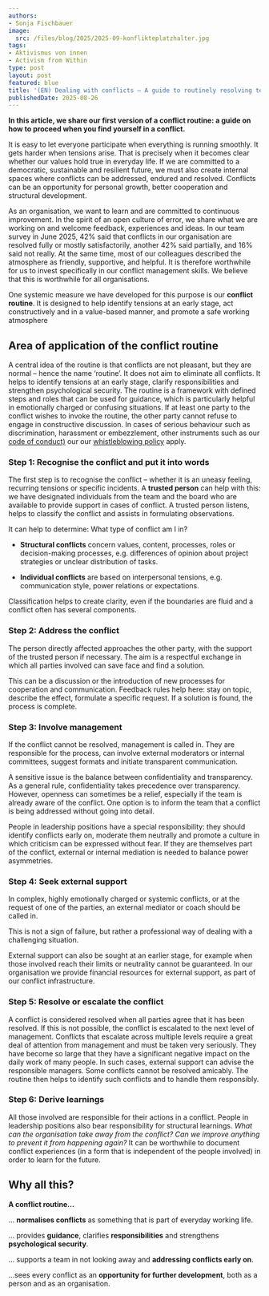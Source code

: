 ```yaml
---
authors:
- Sonja Fischbauer
image:
  src: /files/blog/2025/2025-09-konflikteplatzhalter.jpg
tags:
- Aktivismus von innen
- Activism from Within
type: post
layout: post
featured: blue
title: '(EN) Dealing with conflicts – A guide to routinely resolving tensions within the team'
publishedDate: 2025-08-26
---
```


**In this article, we share our first version of a conflict routine: a guide on how to proceed when you find yourself in a conflict.**

It is easy to let everyone participate when everything is running smoothly. It gets harder when tensions arise. That is precisely when it becomes clear whether our values hold true in everyday life. If we are committed to a democratic, sustainable and resilient future, we must also create internal spaces where conflicts can be addressed, endured and resolved. Conflicts can be an opportunity for personal growth, better cooperation and structural development.

As an organisation, we want to learn and are committed to continuous improvement. In the spirit of an open culture of error, we share what we are working on and welcome feedback, experiences and ideas. In our team survey in June 2025, 42% said that conflicts in our organisation are resolved fully or mostly satisfactorily, another 42% said partially, and 16% said not really. At the same time, most of our colleagues described the atmosphere as friendly, supportive, and helpful. It is therefore worthwhile for us to invest specifically in our conflict management skills. We believe that this is worthwhile for all organisations.

One systemic measure we have developed for this purpose is our **conflict routine**. It is designed to help identify tensions at an early stage, act constructively and in a value-based manner, and promote a safe working atmosphere

## Area of application of the conflict routine

A central idea of the routine is that conflicts are not pleasant, but they are normal – hence the name ‘routine’. It does not aim to eliminate all conflicts. It helps to identify tensions at an early stage, clarify responsibilities and strengthen psychological security. The routine is a framework with defined steps and roles that can be used for guidance, which is particularly helpful in emotionally charged or confusing situations. If at least one party to the conflict wishes to invoke the routine, the other party cannot refuse to engage in constructive discussion. In cases of serious behaviour such as discrimination, harassment or embezzlement, other instruments such as our  [code of conduct)](/codeofconduct) our our [whistleblowing policy](files/documents/OKF_WhistleblowingPolicy_Verfahrensordnung.pdf) apply.

### Step 1: Recognise the conflict and put it into words
The first step is to recognise the conflict – whether it is an uneasy feeling, recurring tensions or specific incidents. A **trusted person** can help with this: we have designated individuals from the team and the board who are available to provide support in cases of conflict. A trusted person listens, helps to classify the conflict and assists in formulating observations.

It can help to determine: What type of conflict am I in?

  - **Structural conflicts** concern values, content, processes, roles or decision-making processes, e.g. differences of opinion about project strategies or unclear distribution of tasks.

  - **Individual conflicts** are based on interpersonal tensions, e.g. communication style, power relations or expectations.

Classification helps to create clarity, even if the boundaries are fluid and a conflict often has several components.

### Step 2: Address the conflict
The person directly affected approaches the other party, with the support of the trusted person if necessary. The aim is a respectful exchange in which all parties involved can save face and find a solution.

This can be a discussion or the introduction of new processes for cooperation and communication. Feedback rules help here: stay on topic, describe the effect, formulate a specific request. If a solution is found, the process is complete.

### Step 3: Involve management
If the conflict cannot be resolved, management is called in. They are responsible for the process, can involve external moderators or internal committees, suggest formats and initiate transparent communication.

A sensitive issue is the balance between confidentiality and transparency. As a general rule, confidentiality takes precedence over transparency. However, openness can sometimes be a relief, especially if the team is already aware of the conflict. One option is to inform the team that a conflict is being addressed without going into detail.

People in leadership positions have a special responsibility: they should identify conflicts early on, moderate them neutrally and promote a culture in which criticism can be expressed without fear. If they are themselves part of the conflict, external or internal mediation is needed to balance power asymmetries. 

### Step 4: Seek external support
In complex, highly emotionally charged or systemic conflicts, or at the request of one of the parties, an external mediator or coach should be called in.

This is not a sign of failure, but rather a professional way of dealing with a challenging situation.

External support can also be sought at an earlier stage, for example when those involved reach their limits or neutrality cannot be guaranteed. In our organisation we provide financial resources for external support, as part of our conflict infrastructure.

### Step 5: Resolve or escalate the conflict
A conflict is considered resolved when all parties agree that it has been resolved. If this is not possible, the conflict is escalated to the next level of management. Conflicts that escalate across multiple levels require a great deal of attention from management and must be taken very seriously. They have become so large that they have a significant negative impact on the daily work of many people. In such cases, external support can advise the responsible managers. Some conflicts cannot be resolved amicably. The routine then helps to identify such conflicts and to handle them responsibly.

### Step 6: Derive learnings
All those involved are responsible for their actions in a conflict. People in leadership positions also bear responsibility for structural learnings. *What can the organisation take away from the conflict? Can we improve anything to prevent it from happening again?* It can be worthwhile to document conflict experiences (in a form that is independent of the people involved) in order to learn for the future.

## Why all this?
**A conflict routine...**

... **normalises conflicts** as something that is part of everyday working life.

... provides **guidance**, clarifies **responsibilities** and strengthens **psychological security**.

... supports a team in not looking away and **addressing conflicts early on**.

...sees every conflict as an **opportunity for further development**, both as a person and as an organisation.